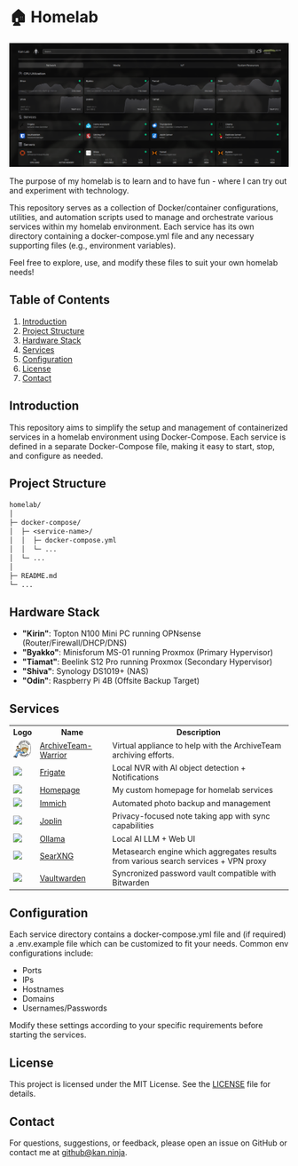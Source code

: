 # 🏠 Homelab

![Homepage](assets/homepage.png)


The purpose of my homelab is to learn and to have fun - where I can try out and experiment with technology.

This repository serves as a collection of Docker/container configurations, utilities, and automation scripts used to manage and orchestrate various services within my homelab environment. Each service has its own directory containing a docker-compose.yml file and any necessary supporting files (e.g., environment variables).

Feel free to explore, use, and modify these files to suit your own homelab needs!

## Table of Contents
1. [Introduction](#introduction)
2. [Project Structure](#project-structure)
3. [Hardware Stack](#hardware-stack)
4. [Services](#services)
5. [Configuration](#configuration)
6. [License](#license)
7. [Contact](#contact)

## Introduction
This repository aims to simplify the setup and management of containerized services in a homelab environment using Docker-Compose. Each service is defined in a separate Docker-Compose file, making it easy to start, stop, and configure as needed.

## Project Structure
```
homelab/
│
├─ docker-compose/
│  ├─ <service-name>/
│  │  ├─ docker-compose.yml
│  │  └─ ...
│  └─ ...
│
├─ README.md
└─ ...
```
## Hardware Stack

* **"Kirin"**: Topton N100 Mini PC running OPNsense (Router/Firewall/DHCP/DNS)
* **"Byakko"**: Minisforum MS-01 running Proxmox (Primary Hypervisor)
* **"Tiamat"**: Beelink S12 Pro running Proxmox (Secondary Hypervisor)
* **"Shiva"**: Synology DS1019+ (NAS)
* **"Odin"**: Raspberry Pi 4B (Offsite Backup Target)
  
## Services
<table>
    <tr>
        <th>Logo</th>
        <th>Name</th>
        <th>Description</th>
    </tr>
    <tr>
        <td><img width="32" src="assets/warrior-logo.png"></td>
        <td><a href="http://warrior.archiveteam.org/">ArchiveTeam-Warrior</a></td>
        <td>Virtual appliance to help with the ArchiveTeam archiving efforts.</td>
    </tr>
    <tr>
        <td><img width="32" src="https://cdn.jsdelivr.net/gh/homarr-labs/dashboard-icons/svg/frigate-light.svg"></td>
        <td><a href="https://github.com/blakeblackshear/frigate">Frigate</a></td>
        <td>Local NVR with AI object detection + Notifications</td>
    </tr>
    <tr>
        <td><img width="32" src="https://www.svgrepo.com/download/499807/home-page.svg"></td>
        <td><a href="https://github.com/gethomepage/homepage">Homepage</a></td>
        <td>My custom homepage for homelab services</td>
    </tr>
    <tr>
        <td><img width="32" src="https://cdn.jsdelivr.net/gh/homarr-labs/dashboard-icons/svg/immich.svg"></td>
        <td><a href="https://github.com/immich-app/immich">Immich</a></td>
        <td>Automated photo backup and management</td>
    </tr>
    <tr>
        <td><img width="32" src="https://cdn.jsdelivr.net/gh/homarr-labs/dashboard-icons/svg/joplin.svg"></td>
        <td><a href="https://github.com/laurent22/joplin">Joplin</a></td>
        <td>Privacy-focused note taking app with sync capabilities</td>
    </tr>
    <tr>
        <td><img width="32" src="https://cdn.jsdelivr.net/gh/homarr-labs/dashboard-icons/svg/ollama.svg"></td>
        <td><a href="https://github.com/ollama/ollama">Ollama</a></td>
        <td>Local AI LLM + Web UI</td>
    </tr>
    <tr>
        <td><img width="32" src="https://cdn.jsdelivr.net/gh/homarr-labs/dashboard-icons/svg/searxng.svg"></td>
        <td><a href="https://github.com/searxng/searxng">SearXNG</a></td>
        <td>Metasearch engine which aggregates results from various search services + VPN proxy</td>
    </tr>
    <tr>
        <td><img width="32" src="https://cdn.jsdelivr.net/gh/homarr-labs/dashboard-icons/svg/vaultwarden-light.svg"></td>
        <td><a href="https://github.com/dani-garcia/vaultwarden">Vaultwarden</a></td>
        <td>Syncronized password vault compatible with Bitwarden</td>
    </tr>

</table>
  
## Configuration
Each service directory contains a docker-compose.yml file and (if required) a .env.example file which can be customized to fit your needs. Common env configurations include:

* Ports
* IPs
* Hostnames
* Domains
* Usernames/Passwords

Modify these settings according to your specific requirements before starting the services.

## License 
This project is licensed under the MIT License. See the [LICENSE](https://github.com/vfedetz/homelab/blob/main/LICENSE) file for details.

## Contact
For questions, suggestions, or feedback, please open an issue on GitHub or contact me at github@kan.ninja.
